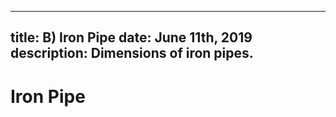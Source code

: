 -----
title: B) Iron Pipe
date: June 11th, 2019
description: Dimensions of iron pipes.
-----

# Iron Pipe

